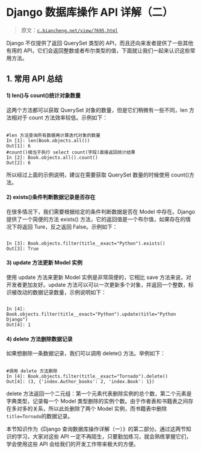 # Django 数据库操作 API 详解（二）

> 原文：[`c.biancheng.net/view/7695.html`](http://c.biancheng.net/view/7695.html)

Django 不仅提供了返回 QuerySet 类型的 API，而且还向来发者提供了一些其他有用的 API，它们会返回整数或者布尔类型的值，下面就让我们一起来认识这些常用方法。

## 1\. 常用 API 总结

#### 1) len()与 count()统计对象数量

这两个方法都可以获取 QuerySet 对象的数量，但是它们稍微有一些不同，len 方法相对于 count 方法效率较低。示例如下：

```

#len 方法查询所有数据再计算迭代对象的数量
In [1]: len(Book.objects.all())
Out[1]: 6
#count()相当于执行 select count(字段)直接返回统计结果
In [2]: Book.objects.all().count()
Out[2]: 6

```

所以经过上面的示例说明，建议在需要获取 QuerySet 数量的时候使用 count()方法。

#### 2) exists()条件判断数据记录是否存在

在很多情况下，我们需要根据给定的条件判断数据是否在 Model 中存在。Django 提供了一个简便的方法 exists() 方法，它的返回值是一个布尔值，如果存在的情况下将返回 Ture，反之返回 False。示例如下：

```

In [3]: Book.objects.filter(title__exact="Python").exists()
Out[3]: True
```

#### 3) update 方法更新 Model 实例

使用 update 方法来更新 Model 实例是非常简便的，它相比 save 方法来说，对开发者更加友好。update 方法可以可以一次更新多个对象，并返回一个整数，标识被改动的数据记录数量，示例说明如下：

```

In [4]: Book.objects.filter(title__exact="Python").update(title="Python Django")
Out[4]: 1
```

#### 4) delete 方法删除数据记录

如果想删除一条数据记录，我们可以调用 delete() 方法。举例如下：

```

#调用 delete 方法删除
In [4]: Book.objects.filter(title__exact="Tornado").delete()
Out[4]: (3, {'index.Author_books': 2, 'index.Book': 1})
```

delete 方法返回一个二元组：第一个元素代表删除实例的总个数，第二个元素是字典类型，记录每一个 Model 类型删除的实例个数。由于作者表和书籍表之间存在多对多的关系，所以此处删除了两个 Model 实例，而书籍表中删除 `title=Tornado`的数据记录。

本节知识作为《Django 查询数据库操作详解（一）》的第二部分。通过这两节知识的学习，大家对这些 API 一定不再陌生，只要勤加练习，就会熟练掌握它们，学会使用这些 API 会给我们的开发工作带来极大的方便。